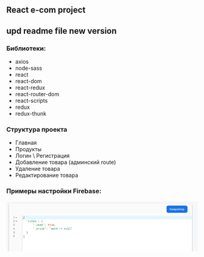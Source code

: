 ## React e-com project

## upd readme file new version

### Библиотеки:

- axios
- node-sass
- react
- react-dom
- react-redux
- react-router-dom
- react-scripts
- redux
- redux-thunk

### Структура проекта

- Главная
- Продукты
- Логин \ Регистрация
- Добавление товара (админский route)
- Удаление товара
- Редактирование товара

### Примеры настройки Firebase:

![firebase-auth](/assets/firebase-auth.png)
